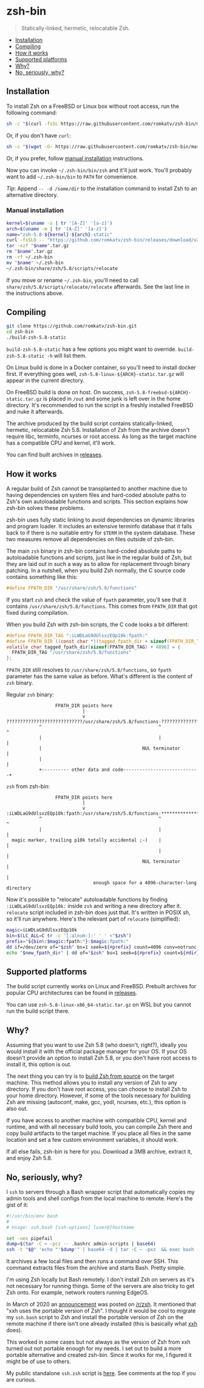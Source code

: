 # zsh-bin

> Statically-linked, hermetic, relocatable Zsh.

- [Installation](#installation)
- [Compiling](#compiling)
- [How it works](#how-it-works)
- [Supported platforms](#supported-platforms)
- [Why?](#why)
- [No, seriously, why?](#no-seriously-why)

## Installation

To install Zsh on a FreeBSD or Linux box without root access, run the following command:

```sh
sh -c "$(curl -fsSL https://raw.githubusercontent.com/romkatv/zsh-bin/master/install)"
```

Or, if you don't have `curl`:

```sh
sh -c "$(wget -O- https://raw.githubusercontent.com/romkatv/zsh-bin/master/install)"
```

Or, if you prefer, follow [manual installation](#manual-installation) instructions.

Now you can invoke `~/.zsh-bin/bin/zsh` and it'll just work. You'll probably want to add
`~/.zsh-bin/bin` to `PATH` for convenience.

*Tip*: Append `-- -d /some/dir` to the installation command to install Zsh to an alternative
directory.

### Manual installation

```sh
kernel=$(uname -s | tr '[A-Z]' '[a-z]')
arch=$(uname -m | tr '[A-Z]' '[a-z]')
name="zsh-5.8-${kernel}-${arch}-static"
curl -fsSLO -- "https://github.com/romkatv/zsh-bin/releases/download/v2.1.2/${name}.tar.gz"
tar -xzf "$name".tar.gz
rm "$name".tar.gz
rm -rf ~/.zsh-bin
mv "$name" ~/.zsh-bin
~/.zsh-bin/share/zsh/5.8/scripts/relocate
```

If you move or rename `~/.zsh-bin`, you'll need to call `share/zsh/5.8/scripts/relocate/relocate`
afterwards. See the last line in the instructions above.

## Compiling

```sh
git clone https://github.com/romkatv/zsh-bin.git
cd zsh-bin
./build-zsh-5.8-static
```

`build-zsh-5.8-static` has a few options you might want to override. `build-zsh-5.8-static -h` will
list them.

On Linux build is done in a Docker container, so you'll need to install docker first. If everything
goes well, `zsh-5.8-linux-${ARCH}-static.tar.gz` will appear in the current directory.


On FreeBSD build is done on host. On success, `zsh-5.8-freebsd-${ARCH}-static.tar.gz` is placed
in `/out` and some junk is left over in the home directory. It's recommended to run the script in a
freshly installed FreeBSD and nuke it afterwards.

The archive produced by the build script contains statically-linked, hermetic, relocatable Zsh 5.8.
Installation of Zsh from the archive doesn't require libc, terminfo, ncurses or root access. As long
as the target machine has a compatible CPU and kernel, it'll work.

You can find built archives in [releases](https://github.com/romkatv/zsh-bin/releases).

## How it works

A regular build of Zsh cannot be transplanted to another machine due to having dependencies on
system files and hard-coded absolute paths to Zsh's own autoloadable functions and scripts. This
section explains how zsh-bin solves these problems.

zsh-bin uses fully static linking to avoid dependencies on dynamic libraries and program loader. It
includes an extensive terminfo database that it falls back to if there is no suitable entry
for `$TERM` in the system database. These two measures remove all dependencies on files outside of
zsh-bin.

The main `zsh` binary in zsh-bin contains hard-coded absolute paths to autoloadable functions and
scripts, just like in the regular build of Zsh, but they are laid out in such a way as to allow for
replacement through binary patching. In a nutshell, when you build Zsh normally, the C source code
contains something like this:

```c
#define FPATH_DIR "/usr/share/zsh/5.8/functions"
```

If you start `zsh` and check the value of `fpath` parameter, you'll see that it contains
`/usr/share/zsh/5.8/functions`. This comes from `FPATH_DIR` that got fixed during compilation.

When you build Zsh with zsh-bin scripts, the C code looks a bit different:

```c
#define FPATH_DIR_TAG ":iLWDLaG9dUlsxzEQp10k:fpath:"
#define FPATH_DIR ((const char *)(tagged_fpath_dir + sizeof(FPATH_DIR_TAG) - 1))
volatile char tagged_fpath_dir[sizeof(FPATH_DIR_TAG) + 4096] = {
  FPATH_DIR_TAG "/usr/share/zsh/5.8/functions"
};
```

`FPATH_DIR` still resolves to `/usr/share/zsh/5.8/functions`, so `fpath` parameter has the same
value as before. What's different is the content of `zsh` binary.

Regular `zsh` binary:

```text
                  FPATH_DIR points here
                            |
                            v
????????????????????????????/usr/share/zsh/5.8/functions·???????????????????????
            ^                                           ^              ^
            |                                           |              |
            |                                     NUL terminator       |
            |                                                          |
            +---------- other data and code----------------------------+
```

`zsh` from zsh-bin:

```text
                  FPATH_DIR points here
                            |
                            v
:iLWDLaG9dUlsxzEQp10k:fpath:/usr/share/zsh/5.8/functions·***********************
            ^                                           ^              ^
            |                                           |              |
  magic marker, trailing p10k totally accidental ;-)    |              |
                                                        |              |
                                                  NUL terminator       |
                                                                       |
                                enough space for a 4096-character-long directory
```

Now it's possible to "relocate" autoloadable functions by finding `:iLWDLaG9dUlsxzEQp10k:` inside
`zsh` and writing a new directory after it. `relocate` script included in zsh-bin does just
that. It's written in POSIX sh, so it'll run anywhere. Here's the relevant part of `relocate`
(simplified):

```sh
magic=iLWDLaG9dUlsxzEQp10k
bin=$(LC_ALL=C tr -c '[:alnum:]:' ' ' <"$zsh")
prefix="${bin%:$magic:fpath:*}:$magic:fpath:"
dd if=/dev/zero of="$zsh" bs=1 seek=${#prefix} count=4096 conv=notrunc
echo "$new_fpath_dir" | dd of="$zsh" bs=1 seek=${#prefix} count=${#dir} conv=notrunc
```

## Supported platforms

The build script currently works on Linux and FreeBSD. Prebuilt archives for popular CPU
architectures can be found in [releases](https://github.com/romkatv/zsh-bin/releases).

You can use `zsh-5.8-linux-x86_64-static.tar.gz` on WSL but you cannot run the build script there.

## Why?

Assuming that you want to use Zsh 5.8 (who doesn't, right?), ideally you would install it with the
official package manager for your OS. If your OS doesn't provide an option to install Zsh 5.8,
or you don't have root access to install it, this option is out.

The next thing you can try is to [build Zsh from source](
  https://github.com/zsh-users/zsh/blob/master/INSTALL) on the target machine. This method allows
you to install any version of Zsh to any directory. If you don't have root access, you can choose to
install Zsh to your home directory. However, if some of the tools necessary for building Zsh are
missing (autoconf, make, gcc, yodl, ncurses, etc.), this option is also out.

If you have access to another machine with compatible CPU, kernel and runtime, and with all
necessary build tools, you can compile Zsh there and copy build artifacts to the target
machine. If you place all files in the same location and set a few custom environment variables, it
should work.

If all else fails, zsh-bin is here for you. Download a 3MB archive, extract it, and enjoy Zsh 5.8.

## No, seriously, why?

I `ssh` to servers through a Bash wrapper script that automatically copies my admin tools and shell
configs from the local machine to remote. Here's the gist of it:

```zsh
#!/usr/bin/env bash
#
# Usage: ssh.bash [ssh-options] [user@]hostname

set -ueo pipefail
dump=$(tar -C ~ -pcz -- .bashrc admin-scripts | base64)
ssh -t "$@" 'echo "'$dump'" | base64 -d | tar -C ~ -pxz  && exec bash -il'
```

It archives a few local files and then runs a command over SSH. This command extracts files from
the archive and starts Bash. Pretty simple.

I'm using Zsh locally but Bash remotely. I don't install Zsh on servers as it's not necessary for
running things. Some of the servers are also tricky to get Zsh onto. For example, network routers
running EdgeOS.

In March of 2020 an [announcement](
  https://www.reddit.com/r/zsh/comments/fiq9w2/bring_zsh_with_ohmyzsh_wherever_you_go_through/) was
posted on [/r/zsh](https://www.reddit.com/r/zsh/). It mentioned that "xxh uses the portable
version of Zsh". I thought it would be cool to migrate my `ssh.bash` script to Zsh and install
the portable version of Zsh on the remote machine if there isn't one already installed (this is
basically what [xxh](https://github.com/xxh/xxh) does).

This worked in some cases but not always as the version of Zsh from xxh turned out not portable
enough for my needs. I set out to build a more portable alternative and created zsh-bin. Since it
works for me, I figured it might be of use to others.

My public standalone `ssh.zsh` script is [here](
  https://github.com/romkatv/dotfiles-public/blob/master/bin/ssh.zsh). See comments at the top if
you are curious.
